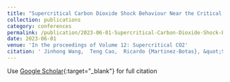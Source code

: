 ```yaml
---
title: "Supercritical Carbon Dioxide Shock Behaviour Near the Critical Point"
collection: publications
category: conferences
permalink: /publication/2023-06-01-Supercritical-Carbon-Dioxide-Shock-Behaviour-Near-the-Critical-Point
date: 2023-06-01
venue: 'In the proceedings of Volume 12: Supercritical CO2'
citation: ' Jinhong Wang,  Teng Cao,  Ricardo {Martinez-Botas}, &quot;Supercritical Carbon Dioxide Shock Behaviour Near the Critical Point.&quot; In the proceedings of Volume 12: Supercritical CO2, 2023.'
---
```

Use [Google Scholar](https://scholar.google.com/scholar?q=Supercritical+Carbon+Dioxide+Shock+Behaviour+Near+the+Critical+Point){:target="_blank"} for full citation